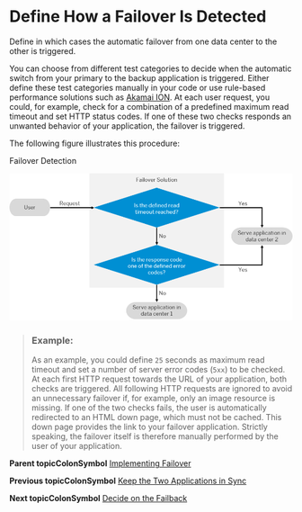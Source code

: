 <!-- loio88b86dbbbee34092a2e30a32ada5dc19 -->

# Define How a Failover Is Detected

Define in which cases the automatic failover from one data center to the other is triggered.

You can choose from different test categories to decide when the automatic switch from your primary to the backup application is triggered. Either define these test categories manually in your code or use rule-based performance solutions such as [Akamai ION](https://www.akamai.com/us/en/products/performance/web-performance-optimization.jsp). At each user request, you could, for example, check for a combination of a predefined maximum read timeout and set HTTP status codes. If one of these two checks responds an unwanted behavior of your application, the failover is triggered.

The following figure illustrates this procedure:

   
  
<a name="loio88b86dbbbee34092a2e30a32ada5dc19__fig_o11_gks_yhb"/>Failover Detection

 ![Failover Detection](../images/Failover_Detection_4713dc4.png "Failover Detection") 

> ### Example:  
> As an example, you could define `25` seconds as maximum read timeout and set a number of server error codes \(`5xx`\) to be checked. At each first HTTP request towards the URL of your application, both checks are triggered. All following HTTP requests are ignored to avoid an unnecessary failover if, for example, only an image resource is missing. If one of the two checks fails, the user is automatically redirected to an HTML down page, which must not be cached. This down page provides the link to your failover application. Strictly speaking, the failover itself is therefore manually performed by the user of your application.

**Parent topicColonSymbol** [Implementing Failover](Implementing_Failover_df972c5.md "")

**Previous topicColonSymbol** [Keep the Two Applications in Sync](Keep_the_Two_Applications_in_Sync_e6d2bdb.md#loioe6d2bdb006734bd69e394379ff0dd956 "Synchronize your applications in both data centers to maintain their functionality in case of a downtime.")

**Next topicColonSymbol** [Decide on the Failback](Decide_on_the_Failback_963f962.md "In the setup of your failover scenario, define whether a failback is needed and how it is performed.")

